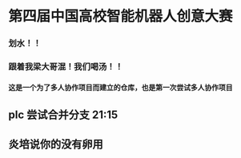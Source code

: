 # 第四届中国高校智能机器人创意大赛

### 划水！！

### 跟着我梁大哥混！我们喝汤！！

#### 这是一个为了多人协作项目而建立的仓库，也是第一次尝试多人协作项目

## plc 尝试合并分支 21:15

## 炎培说你的没有卵用
